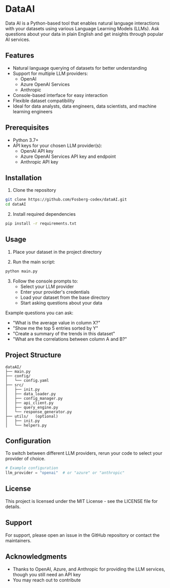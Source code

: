 # DataAI

Data AI is a Python-based tool that enables natural language interactions with your datasets using various Language Learning Models (LLMs). Ask questions about your data in plain English and get insights through popular AI services.

## Features

- Natural language querying of datasets for better understanding
- Support for multiple LLM providers:
  - OpenAI
  - Azure OpenAI Services
  - Anthropic
- Console-based interface for easy interaction
- Flexible dataset compatibility
- Ideal for data analysts, data engineers, data scientists, and machine learning engineers

## Prerequisites

- Python 3.7+
- API keys for your chosen LLM provider(s):
  - OpenAI API key
  - Azure OpenAI Services API key and endpoint
  - Anthropic API key

## Installation

1. Clone the repository
```bash
git clone https://github.com/Fosberg-codex/dataAI.git
cd dataAI
```

2. Install required dependencies
```bash
pip install -r requirements.txt
```

## Usage

1. Place your dataset in the project directory

2. Run the main script:
```bash
python main.py
```

3. Follow the console prompts to:
   - Select your LLM provider
   - Enter your provider's credentials
   - Load your dataset from the base directory
   - Start asking questions about your data

Example questions you can ask:
- "What is the average value in column X?"
- "Show me the top 5 entries sorted by Y"
- "Create a summary of the trends in this dataset"
- "What are the correlations between column A and B?"

## Project Structure

```
dataAI/
├── main.py
├── config/
│   └── config.yaml
├── src/
│   ├── init.py
│   ├── data_loader.py
│   ├── config_manager.py
│   ├── api_client.py
│   ├── query_engine.py
│   └── response_generator.py
├── utils/   (optional)
│   ├── init.py
│   └── helpers.py

```

## Configuration

To switch between different LLM providers, rerun your code to select your provider of choice.

```python
# Example configuration
llm_provider = "openai"  # or "azure" or "anthropic"
```

## License

This project is licensed under the MIT License - see the LICENSE file for details.

## Support

For support, please open an issue in the GitHub repository or contact the maintainers.

## Acknowledgments

- Thanks to OpenAI, Azure, and Anthropic for providing the LLM services, though you still need an API key
- You may reach out to contribute
